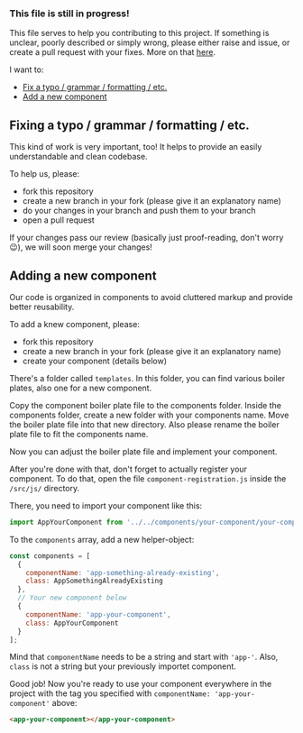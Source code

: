 <h3>This file is still in progress!</h3>

This file serves to help you contributing to this project.
If something is unclear, poorly described or simply wrong, please either raise and issue, or create a pull request with your fixes. More on that <a href="#fixing-typo">here</a>.

I want to:

- <a href="#fixing-typo">Fix a typo / grammar / formatting / etc.</a>
- <a href="#add-component">Add a new component</a>

<p id="fixing-typo">
<h2>Fixing a typo / grammar / formatting / etc.</h2>
This kind of work is very important, too! It helps to provide an easily understandable
and clean codebase.

To help us, please:

- fork this repository
- create a new branch in your fork (please give it an explanatory name)
- do your changes in your branch and push them to your branch
- open a pull request

If your changes pass our review (basically just proof-reading, don't worry 😉), we will soon merge your changes!

</p>

<p id="add-component">
<h2>Adding a new component</h2>
Our code is organized in components to avoid cluttered markup and provide better reusability.

To add a knew component, please:

- fork this repository
- create a new branch in your fork (please give it an explanatory name)
- create your component (details below)

There's a folder called `templates`. In this folder, you can find various boiler plates, also one for a new component.

Copy the component boiler plate file to the components folder. Inside the components folder, create a new folder with your components name. Move the boiler plate file into that new directory. Also please rename the boiler plate file to fit the components name.

Now you can adjust the boiler plate file and implement your component.

After you're done with that, don't forget to actually register your component.
To do that, open the file `component-registration.js` inside the `/src/js/` directory.

There, you need to import your component like this:

```js
import AppYourComponent from '../../components/your-component/your-component.js';
```

To the `components` array, add a new helper-object:

```js
const components = [
  {
    componentName: 'app-something-already-existing',
    class: AppSomethingAlreadyExisting
  },
  // Your new component below
  {
    componentName: 'app-your-component',
    class: AppYourComponent
  }
];
```

Mind that `componentName` needs to be a string and start with `'app-'`. Also, `class` is not a string but your previously importet component.

Good job! Now you're ready to use your component everywhere in the project with the tag you specified with `componentName: 'app-your-component'` above:

```html
<app-your-component></app-your-component>
```

